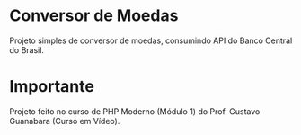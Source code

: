 # Conversor de Moedas

Projeto simples de conversor de moedas, consumindo API do Banco Central do Brasil.

# Importante

Projeto feito no curso de PHP Moderno (Módulo 1) do Prof. Gustavo Guanabara (Curso em Vídeo).
